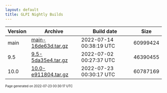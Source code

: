 ```yaml
---
layout: default
title: GLPI Nightly Builds
---
```


Version|Archive|Build date|Size
---|---|---|---
main|[main-16de63d.tar.gz](main-16de63d.tar.gz)|2022-07-14 00:38:19 UTC|60999424
9.5|[9.5-5da35e4.tar.gz](9.5-5da35e4.tar.gz)|2022-07-02 00:27:37 UTC|46390455
10.0|[10.0-e911804.tar.gz](10.0-e911804.tar.gz)|2022-07-23 00:30:17 UTC|60787169

<font size="1">Page generated on 2022-07-23 00:30:17 UTC</font>
